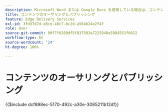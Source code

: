 ```yaml
---
description: Microsoft Word または Google Docs を使用している場合は、コンテンツの作成方法を既に把握しています。
title: コンテンツのオーサリングとパブリッシング
feature: Edge Delivery Services
exl-id: 3fd37d7d-e8ce-48c7-8c2d-a564b24e2f4f
role: User
source-git-commit: 90f7f6209df5f837583a7225940a5984551f6622
workflow-type: ht
source-wordcount: '24'
ht-degree: 100%

---
```


# コンテンツのオーサリングとパブリッシング

{{$include dcf898ec-5170-492c-a30e-3085211b12df}}

